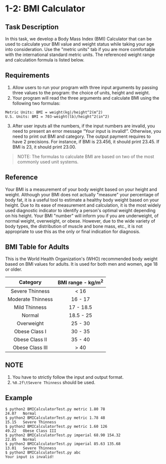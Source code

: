 # 1-2: BMI Calculator
## Task Description
In this task, we develop a Body Mass Index (BMI) Calculator that can be used to calculate your BMI value and weight status while taking your age into consideration. Use the "metric units" tab if you are more comfortable with the international standard metric units. The referenced weight range and calculation formula is listed below.

## Requirements
1.  Allow users to run your program with three input arguments by passing three values to the program: the choice of units, height and weight.
2.  Your program will read the three arguments and calculate BMI using the following two formulas:
```
Metric Units: BMI = weight(kg)/height^2(m^2)
U.S. Units: BMI = 703·weight(lb)/height^2(in^2)
```
3.  After user inputs all the numbers, if the input numbers are invalid, you need to present an error message “Your input is invalid!”. Otherwise, you need to print out BMI and category. The output payment requires to have 2 precisions. For instance, if BMI is 23.456, it should print 23.45. If BMI is 23, it should print 23.00.
> NOTE: The formulas to calculate BMI are based on two of the most commonly used unit systems.

## Reference
Your BMI is a measurement of your body weight based on your height and weight. Although your BMI does not actually "measure" your percentage of body fat, it is a useful tool to estimate a healthy body weight based on your height. Due to its ease of measurement and calculation, it is the most widely used diagnostic indicator to identify a person's optimal weight depending on his height. Your BMI "number" will inform you if you are underweight, of normal weight, overweight, or obese. However, due to the wide variety of body types, the distribution of muscle and bone mass, etc., it is not appropriate to use this as the only or final indication for diagnosis.

## BMI Table for Adults
This is the World Health Organization's (WHO) recommended body weight based on BMI values for adults. It is used for both men and women, age 18 or older.

| Category          | BMI range - kg/m<sup>2</sup> |
|:-----------------:|:-----------------:|
| Severe Thinness   | < 16              |
| Moderate Thinness | 16 - 17           |
| Mild Thinness     | 17 - 18.5         |
| Normal            | 18.5 - 25         |
| Overweight        | 25 - 30           |
| Obese Class I     | 30 - 35           |
| Obese Class II    | 35 - 40           |
| Obese Class III   | > 40              |

## NOTE
1.  You have to strictly follow the input and output format.<br>
2.  `%0.2f\tSevere Thinness` should be used.

## Example
```
$ python2 BMICalculatorTest.py metric 1.80 78
24.07   Normal
$ python2 BMICalculatorTest.py metric 1.78 48
15.15   Severe Thinness
$ python2 BMICalculatorTest.py metric 1.60 126
49.22   Obese Class III
$ python2 BMICalculatorTest.py imperial 68.90 154.32
22.85   Normal
$ python2 BMICalculatorTest.py imperial 85.63 135.68
13.01   Severe Thinness
$ python2 BMICalculatorTest.py abc
Your input is invalid!
```